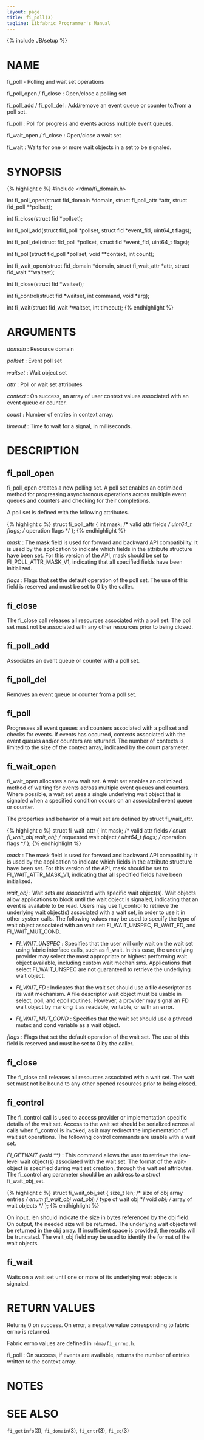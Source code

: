 ```yaml
---
layout: page
title: fi_poll(3)
tagline: Libfabric Programmer's Manual
---
```

{% include JB/setup %}

# NAME

fi_poll \- Polling and wait set operations

fi_poll_open / fi_close
: Open/close a polling set

fi_poll_add / fi_poll_del
: Add/remove an event queue or counter to/from a poll set.

fi_poll
: Poll for progress and events across multiple event queues.

fi_wait_open / fi_close
: Open/close a wait set

fi_wait
: Waits for one or more wait objects in a set to be signaled.

# SYNOPSIS

{% highlight c %}
#include <rdma/fi_domain.h>

int fi_poll_open(struct fid_domain *domain, struct fi_poll_attr *attr,
    struct fid_poll **pollset);

int fi_close(struct fid *pollset);

int fi_poll_add(struct fid_poll *pollset, struct fid *event_fid,
    uint64_t flags);

int fi_poll_del(struct fid_poll *pollset, struct fid *event_fid,
    uint64_t flags);

int fi_poll(struct fid_poll *pollset, void **context, int count);

int fi_wait_open(struct fid_domain *domain, struct fi_wait_attr *attr,
    struct fid_wait **waitset);

int fi_close(struct fid *waitset);

int fi_control(struct fid *waitset, int command, void *arg);

int fi_wait(struct fid_wait *waitset, int timeout);
{% endhighlight %}

# ARGUMENTS

*domain*
: Resource domain

*pollset*
: Event poll set

*waitset*
: Wait object set

*attr*
: Poll or wait set attributes

*context*
: On success, an array of user context values associated with an event
  queue or counter.

*count*
: Number of entries in context array.

*timeout*
: Time to wait for a signal, in milliseconds.

# DESCRIPTION


## fi_poll_open

fi_poll_open creates a new polling set.  A poll set enables an
optimized method for progressing asynchronous operations across
multiple event queues and counters and checking for their completions.

A poll set is defined with the following attributes.

{% highlight c %}
struct fi_poll_attr {
	int                  mask;      /* valid attr fields */
	uint64_t             flags;     /* operation flags */
};
{% endhighlight %}

*mask*
: The mask field is used for forward and backward API compatibility.
  It is used by the application to indicate which fields in the
  attribute structure have been set.  For this version of the API,
  mask should be set to FI_POLL_ATTR_MASK_V1, indicating that all
  specified fields have been initialized.

*flags*
: Flags that set the default operation of the poll set.  The use of
  this field is reserved and must be set to 0 by the caller.

## fi_close

The fi_close call releases all resources associated with a poll set.
The poll set must not be associated with any other resources prior to
being closed.

## fi_poll_add

Associates an event queue or counter with a poll set.

## fi_poll_del

Removes an event queue or counter from a poll set.

## fi_poll

Progresses all event queues and counters associated with a poll set
and checks for events.  If events has occurred, contexts associated
with the event queues and/or counters are returned.  The number of
contexts is limited to the size of the context array, indicated by the
count parameter.

## fi_wait_open

fi_wait_open allocates a new wait set.  A wait set enables an
optimized method of waiting for events across multiple event queues
and counters.  Where possible, a wait set uses a single underlying
wait object that is signaled when a specified condition occurs on an
associated event queue or counter.

The properties and behavior of a wait set are defined by struct
fi_wait_attr.

{% highlight c %}
struct fi_wait_attr {
	int                  mask;      /* valid attr fields */
	enum fi_wait_obj     wait_obj;  /* requested wait object */
	uint64_t             flags;     /* operation flags */
};
{% endhighlight %}

*mask*
: The mask field is used for forward and backward API compatibility.
  It is used by the application to indicate which fields in the
  attribute structure have been set.  For this version of the API,
  mask should be set to FI_WAIT_ATTR_MASK_V1, indicating that all
  specified fields have been initialized.

*wait_obj*
: Wait sets are associated with specific wait object(s).  Wait objects
  allow applications to block until the wait object is signaled,
  indicating that an event is available to be read.  Users may use
  fi_control to retrieve the underlying wait object(s) associated with
  a wait set, in order to use it in other system calls.  The following
  values may be used to specify the type of wait object associated
  with an wait set: FI_WAIT_UNSPEC, FI_WAIT_FD, and FI_WAIT_MUT_COND.

- *FI_WAIT_UNSPEC*
: Specifies that the user will only wait on the wait set using
  fabric interface calls, such as fi_wait.  In this case, the
  underlying provider may select the most appropriate or highest
  performing wait object available, including custom wait mechanisms.
  Applications that select FI_WAIT_UNSPEC are not guaranteed to
  retrieve the underlying wait object.

- *FI_WAIT_FD*
: Indicates that the wait set should use a file descriptor as its wait
  mechanism.  A file descriptor wait object must be usable in select,
  poll, and epoll routines.  However, a provider may signal an FD wait
  object by marking it as readable, writable, or with an error.

- *FI_WAIT_MUT_COND*
: Specifies that the wait set should use a pthread mutex and cond
  variable as a wait object.

*flags*
: Flags that set the default operation of the wait set.  The use of
  this field is reserved and must be set to 0 by the caller.

## fi_close

The fi_close call releases all resources associated with a wait set.
The wait set must not be bound to any other opened resources prior to
being closed.

## fi_control

The fi_control call is used to access provider or implementation
specific details of the wait set.  Access to the wait set should be
serialized across all calls when fi_control is invoked, as it may
redirect the implementation of wait set operations.  The following
control commands are usable with a wait set.

*FI_GETWAIT (void \*\*)*
: This command allows the user to retrieve the low-level wait
  object(s) associated with the wait set.  The format of the
  wait-object is specified during wait set creation, through the wait
  set attributes.  The fi_control arg parameter should be an address
  to a struct fi_wait_obj_set.

{% highlight c %}
struct fi_wait_obj_set {
	size_t            len;      /* size of obj array entries */
	enum fi_wait_obj  wait_obj; /* type of wait obj */
	void             *obj;      /* array of wait objects */
};
{% endhighlight %}

On input, len should indicate the size in bytes referenced by the obj
field.  On output, the needed size will be returned.  The underlying
wait objects will be returned in the obj array.  If insufficient space
is provided, the results will be truncated.  The wait_obj field may be
used to identify the format of the wait objects.

## fi_wait

Waits on a wait set until one or more of its underlying wait objects
is signaled.

# RETURN VALUES

Returns 0 on success.  On error, a negative value corresponding to
fabric errno is returned.

Fabric errno values are defined in
`rdma/fi_errno.h`.

fi_poll
: On success, if events are available, returns the number of entries
  written to the context array.

# NOTES


# SEE ALSO

`fi_getinfo`(3), `fi_domain`(3), `fi_cntr`(3), `fi_eq`(3)
